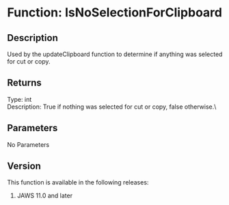 # Function: IsNoSelectionForClipboard

## Description

Used by the updateClipboard function to determine if anything was
selected for cut or copy.

## Returns

Type: int\
Description: True if nothing was selected for cut or copy, false
otherwise.\

## Parameters

No Parameters

## Version

This function is available in the following releases:

1.  JAWS 11.0 and later
